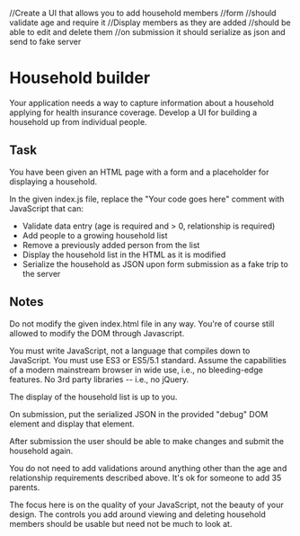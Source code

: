 //Create a UI that allows you to add household members
  //form
    //should validate age and require it
  //Display members as they are added
    //should be able to edit and delete them
  //on submission it should serialize as json and send to fake server





Household builder
=================

Your application needs a way to capture information about a household applying
for health insurance coverage. Develop a UI for building a household up from
individual people.

Task
----

You have been given an HTML page with a form and a placeholder for displaying
a household.

In the given index.js file, replace the "Your code goes here" comment with JavaScript that can:

* Validate data entry (age is required and > 0, relationship is required)
* Add people to a growing household list
* Remove a previously added person from the list
* Display the household list in the HTML as it is modified
* Serialize the household as JSON upon form submission as a fake trip to the server

Notes
-----

Do not modify the given index.html file in any way. You're of course still allowed to modify the DOM through Javascript.

You must write JavaScript, not a language that compiles down to JavaScript. You
must use ES3 or ES5/5.1 standard. Assume the capabilities of a modern
mainstream browser in wide use, i.e., no bleeding-edge features. No 3rd party
libraries -- i.e., no jQuery.

The display of the household list is up to you.

On submission, put the serialized JSON in the provided "debug" DOM element and display that element.

After submission the user should be able to make changes and submit the household again.

You do not need to add validations around anything other than the age and relationship requirements described above. It's ok for someone to add 35 parents.

The focus here is on the quality of your JavaScript, not the beauty of your design. The controls you add around viewing and deleting
household members should be usable but need not be much to look at.
